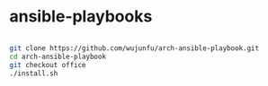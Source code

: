 # ansible-playbooks

```bash

git clone https://github.com/wujunfu/arch-ansible-playbook.git
cd arch-ansible-playbook
git checkout office
./install.sh
```


